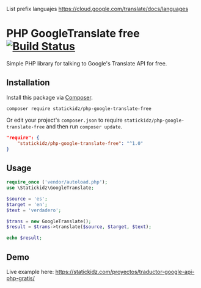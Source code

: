 List prefix languajes https://cloud.google.com/translate/docs/languages

# PHP GoogleTranslate free [![Build Status](https://travis-ci.org/SiegSB/php-google-translate-free.svg?branch=master)](https://travis-ci.org/SiegSB/php-google-translate-free)
Simple PHP library for talking to Google's Translate API for free.

## Installation

Install this package via [Composer](https://getcomposer.org/).

```
composer require statickidz/php-google-translate-free
```

Or edit your project's `composer.json` to require `statickidz/php-google-translate-free` and then run `composer update`.

```json
"require": {
    "statickidz/php-google-translate-free": "^1.0"
}
```

## Usage

```php
require_once ('vendor/autoload.php');
use \Statickidz\GoogleTranslate;

$source = 'es';
$target = 'en';
$text = 'verdadero';

$trans = new GoogleTranslate();
$result = $trans->translate($source, $target, $text);

echo $result;
```

## Demo

Live example here: https://statickidz.com/proyectos/traductor-google-api-php-gratis/
